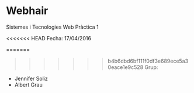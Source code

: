 Webhair
==========
Sistemes i Tecnologies Web
Pràctica 1

<<<<<<< HEAD
Fecha: 17/04/2016

=======
>>>>>>> b4b6dbd6bf111f0df3e689ece5a30eace1e9c528
Grup:
 - Jennifer Soliz
 - Albert Grau

